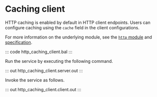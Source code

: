 # Caching client

HTTP caching is enabled by default in HTTP client endpoints. Users can configure caching using the `cache` field in the client configurations.

For more information on the underlying module, see the [`http` module](https://lib.ballerina.io/ballerina/http/latest/) 
and [specification](https://ballerina.io/spec/http/#2412-caching).

::: code http_caching_client.bal :::

Run the service by executing the following command.

::: out http_caching_client.server.out :::

Invoke the service as follows.

::: out http_caching_client.client.out :::
